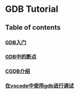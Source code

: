 # GDB Tutorial

## Table of contents

### [GDB入门](getting_started)

### [GDB中的断点](breakpoints)

### [CGDB介绍](cgdb)

### [在vscode中使用gdb进行调试](vscode)
